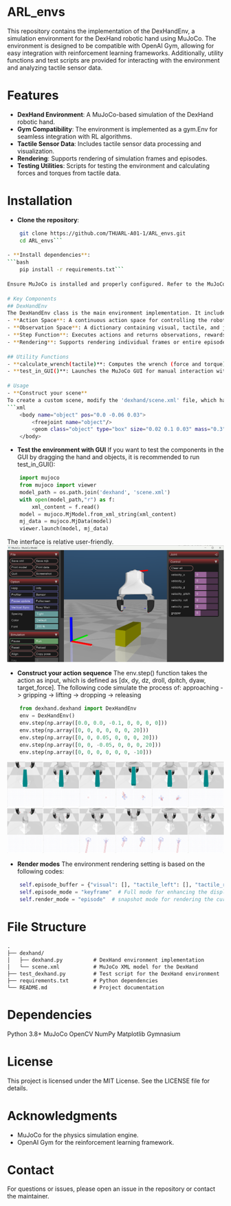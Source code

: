 # ARL_envs
This repository contains the implementation of the DexHandEnv, a simulation environment for the DexHand robotic hand using MuJoCo. The environment is designed to be compatible with OpenAI Gym, allowing for easy integration with reinforcement learning frameworks. Additionally, utility functions and test scripts are provided for interacting with the environment and analyzing tactile sensor data.

# Features
- **DexHand Environment**: A MuJoCo-based simulation of the DexHand robotic hand.
- **Gym Compatibility**: The environment is implemented as a gym.Env for seamless integration with RL algorithms.
- **Tactile Sensor Data**: Includes tactile sensor data processing and visualization.
- **Rendering**: Supports rendering of simulation frames and episodes.
- **Testing Utilities**: Scripts for testing the environment and calculating forces and torques from tactile data.

# Installation
- **Clone the repository**:
```bash
    git clone https://github.com/THUARL-A01-1/ARL_envs.git
    cd ARL_envs```

- **Install dependencies**:
```bash
    pip install -r requirements.txt```

Ensure MuJoCo is installed and properly configured. Refer to the MuJoCo installation guide for setup instructions.

# Key Components
## DexHandEnv
The DexHandEnv class is the main environment implementation. It includes:
- **Action Space**: A continuous action space for controlling the robotic hand.
- **Observation Space**: A dictionary containing visual, tactile, and joint state data.
- **Step Function**: Executes actions and returns observations, rewards, and termination signals.
- **Rendering**: Supports rendering individual frames or entire episodes.

## Utility Functions
- **calculate_wrench(tactile)**: Computes the wrench (force and torque) from tactile sensor data.
- **test_in_GUI()**: Launches the MuJoCo GUI for manual interaction with the environment.

# Usage
- **Construct your scene**
To create a custom scene, modify the 'dexhand/scene.xml' file, which has provided four default objects for testing.
```xml
    <body name="object" pos="0.0 -0.06 0.03">
        <freejoint name="object"/>
        <geom class="object" type="box" size="0.02 0.1 0.03" mass="0.3" rgba="0.5 0.5 0 1"/>
    </body>
```

- **Test the environment with GUI**
If you want to test the components in the GUI by dragging the hand and objects, it is recommended to run test_in_GUI():
```python
    import mujoco    
    from mujoco import viewer
    model_path = os.path.join('dexhand', 'scene.xml')
    with open(model_path,"r") as f:
        xml_content = f.read()
    model = mujoco.MjModel.from_xml_string(xml_content)
    mj_data = mujoco.MjData(model)
    viewer.launch(model, mj_data)
```
The interface is relative user-friendly.
![GUI](images/GUI.png)

- **Construct your action sequence**
The env.step() function takes the action as input, which is defined as [dx, dy, dz, droll, dpitch, dyaw, target_force].
The following code simulate the process of: approaching -> gripping -> lifting -> dropping -> releasing
```python
    from dexhand.dexhand import DexHandEnv
    env = DexHandEnv()
    env.step(np.array([0.0, 0.0, -0.1, 0, 0, 0, 0]))
    env.step(np.array([0, 0, 0, 0, 0, 0, 20]))
    env.step(np.array([0, 0, 0.05, 0, 0, 0, 20]))
    env.step(np.array([0, 0, -0.05, 0, 0, 0, 20]))
    env.step(np.array([0, 0, 0, 0, 0, 0, -10]))
```
![Simulation demo](images/simulation_demo.png)

- **Render modes**
The environment rendering setting is based on the following codes:
```python
    self.episode_buffer = {"visual": [], "tactile_left": [], "tactile_right": [], "joint": []}  # Episode buffer for replay
    self.episode_mode = "keyframe"  # Full mode for enhancing the display, keyframe mode for training
    self.render_mode = "episode"  # snapshot mode for rendering the current frame, episode mode for rendering the whole episode
```

# File Structure
```text
.
├── dexhand/
│   ├── dexhand.py          # DexHand environment implementation
│   └── scene.xml           # MuJoCo XML model for the DexHand
├── test_dexhand.py         # Test script for the DexHand environment
├── requirements.txt        # Python dependencies
└── README.md               # Project documentation
```

# Dependencies
Python 3.8+
MuJoCo
OpenCV
NumPy
Matplotlib
Gymnasium

# License
This project is licensed under the MIT License. See the LICENSE file for details.

# Acknowledgments
- MuJoCo for the physics simulation engine.
- OpenAI Gym for the reinforcement learning framework.

# Contact
For questions or issues, please open an issue in the repository or contact the maintainer.
